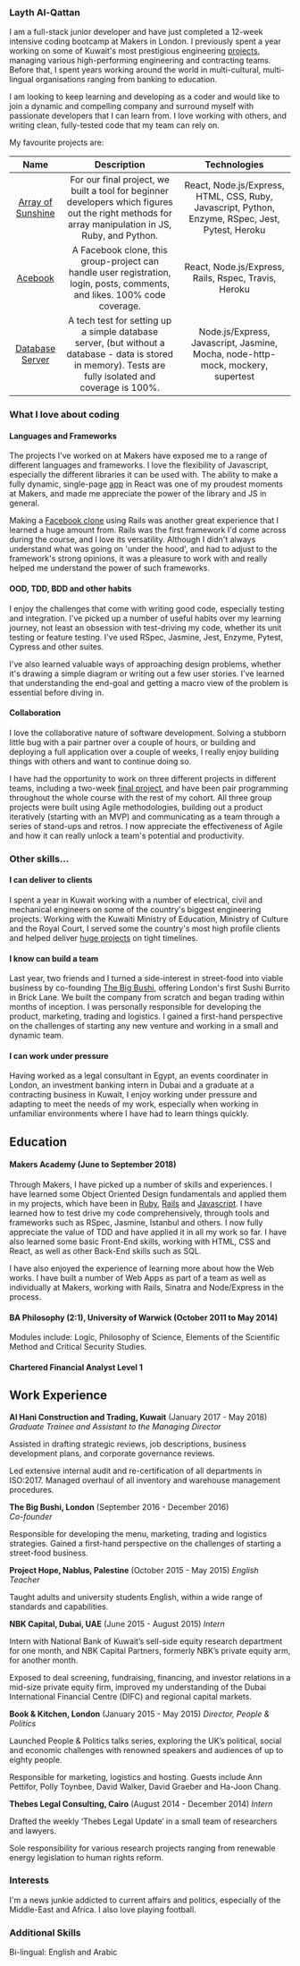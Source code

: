 ### Layth Al-Qattan

I am a full-stack junior developer and have just completed a 12-week intensive coding bootcamp at Makers in London. I previously spent a year working on some of Kuwait's most prestigious engineering [projects](http://www.alhani.com/), managing various high-performing engineering and contracting teams. Before that, I spent years working around the world in multi-cultural, multi-lingual organisations ranging from banking to education. 

I am looking to keep learning and developing as a coder and would like to join a dynamic and compelling company and surround myself with passionate developers that I can learn from. I love working with others, and writing clean, fully-tested code that my team can rely on.

My favourite projects are:

|Name        |Description|Technologies|
|:------------:|:-----------:|:------------:|
|[Array of Sunshine](https://github.com/laythq/array_of_sunshine)|For our final project, we built a tool for beginner developers which figures out the right methods for array manipulation in JS, Ruby, and Python.|React, Node.js/Express, HTML, CSS, Ruby, Javascript, Python, Enzyme, RSpec, Jest, Pytest, Heroku|
|[Acebook](https://github.com/laythq/acebook-nice-team)|A Facebook clone, this group-project can handle user registration, login, posts, comments, and likes. 100% code coverage.|React, Node.js/Express, Rails, Rspec, Travis, Heroku|
|[Database Server](https://github.com/laythq/database-server-tech-test)| A tech test for setting up a simple database server, (but without a database - data is stored in memory). Tests are fully isolated and coverage is 100%.|Node.js/Express, Javascript, Jasmine, Mocha, node-http-mock, mockery, supertest|

### What I love about coding

#### Languages and Frameworks

The projects I've worked on at Makers have exposed me to a range of different languages and frameworks. I love the flexibility of Javascript, especially the different libraries it can be used with. The ability to make a fully dynamic, single-page [app](https://github.com/laythq/array_of_sunshine) in React was one of my proudest moments at Makers, and made me appreciate the power of the library and JS in general. 

Making a [Facebook clone](https://github.com/laythq/acebook-nice-team) using Rails was another great experience that I learned a huge amount from. Rails was the first framework I'd come across during the course, and I love its versatility. Although I didn't always understand what was going on 'under the hood', and had to adjust to the framework's strong opinions, it was a pleasure to work with and really helped me understand the power of such frameworks.

#### OOD, TDD, BDD and other habits

I enjoy the challenges that come with writing good code, especially testing and integration. I've picked up a number of useful habits over my learning journey, not least an obsession with test-driving my code, whether its unit testing or feature testing. I've used RSpec, Jasmine, Jest, Enzyme, Pytest, Cypress and other suites.

I've also learned valuable ways of approaching design problems, whether it's drawing a simple diagram or writing out a few user stories. I've learned that understanding the end-goal and getting a macro view of the problem is essential before diving in.

#### Collaboration

I love the collaborative nature of software development. Solving a stubborn little bug with a pair partner over a couple of hours, or building and deploying a full application over a couple of weeks, I really enjoy building things with others and want to continue doing so. 

I have had the opportunity to work on three different projects in different teams, including a two-week [final project](https://github.com/laythq/array_of_sunshine), and have been pair programming throughout the whole course with the rest of my cohort. All three group projects were built using Agile methodologies, building out a product iteratively (starting with an MVP) and communicating as a team through a series of stand-ups and retros. I now appreciate the effectiveness of Agile and how it can really unlock a team's potential and productivity.

### Other skills...

#### I can deliver to clients

I spent a year in Kuwait working with a number of electrical, civil and mechanical engineers on some of the country's biggest engineering projects. Working with the Kuwaiti Ministry of Education, Ministry of Culture and the Royal Court, I served some the country's most high profile clients and helped deliver [huge projects](http://www.alhani.com/) on tight timelines.

#### I know can build a team

Last year, two friends and I turned a side-interest in street-food into viable business by co-founding [The Big Bushi](https://www.instagram.com/thebigbushi/?hl=en), offering London's first Sushi Burrito in Brick Lane. We built the company from scratch and began trading within months of inception. I was personally responsible for developing the product, marketing, trading and logistics. I gained a first-hand perspective on the challenges of starting any new venture and working in a small and dynamic team.

#### I can work under pressure

Having worked as a legal consultant in Egypt, an events coordinater in London, an investment banking intern in Dubai and a graduate at a contracting business in Kuwait, I enjoy working under pressure and adapting to meet the needs of my work, especially when working in unfamiliar environments where I have had to learn things quickly. 

## Education

#### Makers Academy (June to September 2018)

Through Makers, I have picked up a number of skills and experiences. I have learned some Object Oriented Design fundamentals and applied them in my projects, which have been in [Ruby](https://github.com/laythq/MakersBnB), [Rails](https://github.com/laythq/acebook-nice-team) and [Javascript](https://github.com/laythq/NotesApp). I have learned how to test drive my code comprehensively, through tools and frameworks such as RSpec, Jasmine, Istanbul and others. I now fully appreciate the value of TDD and have applied it in all my work so far. I have also learned some basic Front-End skills, working with HTML, CSS and React, as well as other Back-End skills such as SQL. 

I have also enjoyed the experience of learning more about how the Web works. I have built a number of Web Apps as part of a team as well as individually at Makers, working with Rails, Sinatra and Node/Express in the process. 

#### BA Philosophy (2:1), University of Warwick (October 2011 to May 2014)

Modules include: Logic, Philosophy of Science, Elements of the Scientific Method and Critical Security Studies.

#### Chartered Financial Analyst Level 1

## Work Experience

**Al Hani Construction and Trading, Kuwait** (January 2017 - May 2018)    
*Graduate Trainee and Assistant to the Managing Director*

Assisted in drafting strategic reviews, job descriptions, business development plans, and corporate governance reviews.

Led extensive internal audit and re-certification of all departments in ISO:2017. Managed overhaul of all inventory and warehouse management procedures.

**The Big Bushi, London** (September 2016 - December 2016)   
*Co-founder*

Responsible for developing the menu, marketing, trading and logistics strategies. Gained a first-hand perspective on the challenges of starting a street-food business.

**Project Hope, Nablus, Palestine** (October 2015 - May 2015)
*English Teacher*

Taught adults and university students English, within a wide range of standards and capabilities.

**NBK Capital, Dubai, UAE** (June 2015 - August 2015)
*Intern*

Intern with National Bank of Kuwait’s sell-side equity research department for one month, and NBK Capital Partners, formerly NBK’s private equity arm, for another month.

Exposed to deal screening, fundraising, financing, and investor relations in a mid-size private equity firm, improved my understanding of the Dubai International Financial Centre (DIFC) and regional capital markets.

**Book & Kitchen, London** (January 2015 - May 2015)
*Director, People & Politics*

Launched People & Politics talks series, exploring the UK’s political, social and economic challenges with renowned speakers and audiences of up to eighty people.

Responsible for marketing, logistics and hosting. Guests include Ann Pettifor, Polly Toynbee, David Walker, David Graeber and Ha-Joon Chang.

**Thebes Legal Consulting, Cairo** (August 2014 - December 2014)
*Intern*

Drafted the weekly ‘Thebes Legal Update’ in a small team of researchers and lawyers.

Sole responsibility for various research projects ranging from renewable energy legislation to human rights reform.

### Interests

I'm a news junkie addicted to current affairs and politics, especially of the Middle-East and Africa. I also love playing football. 

### Additional Skills

Bi-lingual: English and Arabic
